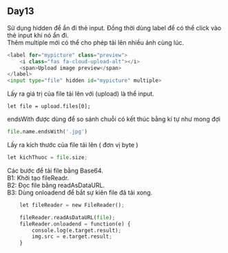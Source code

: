 ## Day13

Sử dụng hidden để ẩn đi thẻ input. Đồng thời dùng label để có thể click vào thẻ input khi nó ẩn đi.\
Thêm multiple mới có thể cho phép tải lên nhiều ảnh cùng lúc. 
```python
<label for="mypicture" class="preview">
    <i class="fas fa-cloud-upload-alt"></i>
    <span>Upload image preview</span>
</label>
<input type="file" hidden id="mypicture" multiple>
```


Lấy ra giá trị của file tải lên với (upload) là thể input.

```pyhton
let file = upload.files[0];
```


endsWith được dùng để so sánh chuỗi có kết thúc bằng kí tự như mong đợi

```python
file.name.endsWith('.jpg')
```

Lấy ra kích thước của file tải lên ( đơn vị byte )

```python
let kichThuoc = file.size;
```

Các bước để tải file bằng Base64.\
B1: Khởi tạo fileReadr.\
B2: Đọc file bằng readAsDataURL.\
B3: Dùng onloadend để bắt sự kiên file đã tải xong.
```python
    let fileReader = new FileReader();

    fileReader.readAsDataURL(file);
    fileReader.onloadend = function(e) {
        console.log(e.target.result);
        img.src = e.target.result;
    }

```
